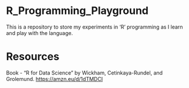# R_Programming_Playground
This is a repository to store my experiments in ‘R’ programming as I learn and play with the language. 

# Resources
Book - “R for Data Science” by Wickham, Cetinkaya-Rundel, and Grolemund.
https://amzn.eu/d/1dTMDCI

